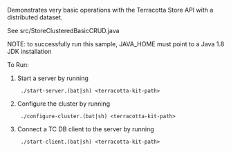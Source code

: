 Demonstrates very basic operations with the Terracotta Store API with a distributed dataset.

See src/StoreClusteredBasicCRUD.java

NOTE: to successfully run this sample, JAVA_HOME must point to a Java 1.8 JDK installation

To Run:
1. Start a server by running 

        ./start-server.(bat|sh) <terracotta-kit-path>
        
2. Configure the cluster by running 

        ./configure-cluster.(bat|sh) <terracotta-kit-path>
        
3. Connect a TC DB client to the server by running 
        
        ./start-client.(bat|sh) <terracotta-kit-path>
